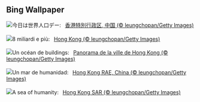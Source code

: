 ## Bing Wallpaper
![](https://www.bing.com/th?id=OHR.WorldPopDay_JA-JP7874033348_UHD.jpg&w=1000)今日は世界人口デー:&nbsp;&ensp;[香港特別行政区, 中国 (© leungchopan/Getty Images)](https://www.bing.com/th?id=OHR.WorldPopDay_JA-JP7874033348_UHD.jpg)
<br><br/>
![](https://www.bing.com/th?id=OHR.WorldPopDay_IT-IT9604532087_UHD.jpg&w=1000)8 miliardi e più:&nbsp;&ensp;[Hong Kong (© leungchopan/Getty Images)](https://www.bing.com/th?id=OHR.WorldPopDay_IT-IT9604532087_UHD.jpg)
<br><br/>
![](https://www.bing.com/th?id=OHR.WorldPopDay_FR-FR3886647732_UHD.jpg&w=1000)Un océan de buildings:&nbsp;&ensp;[Panorama de la ville de Hong Kong (© leungchopan/Getty Images)](https://www.bing.com/th?id=OHR.WorldPopDay_FR-FR3886647732_UHD.jpg)
<br><br/>
![](https://www.bing.com/th?id=OHR.WorldPopDay_ES-ES2607091741_UHD.jpg&w=1000)Un mar de humanidad:&nbsp;&ensp;[Hong Kong RAE, China (© leungchopan/Getty Images)](https://www.bing.com/th?id=OHR.WorldPopDay_ES-ES2607091741_UHD.jpg)
<br><br/>
![](https://www.bing.com/th?id=OHR.WorldPopDay_EN-GB3438147607_UHD.jpg&w=1000)A sea of humanity:&nbsp;&ensp;[Hong Kong SAR (© leungchopan/Getty Images)](https://www.bing.com/th?id=OHR.WorldPopDay_EN-GB3438147607_UHD.jpg)
<br><br/>

